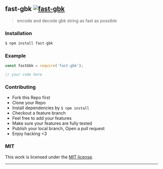 ## fast-gbk [![fast-gbk](https://img.shields.io/npm/v/fast-gbk.svg)](https://npmjs.org/fast-gbk)

> encode and decode gbk string as fast as possible

### Installation

```bash
$ npm install fast-gbk
```

### Example

```js
const fastGbk = require('fast-gbk');

// your code here

```

### Contributing
- Fork this Repo first
- Clone your Repo
- Install dependencies by `$ npm install`
- Checkout a feature branch
- Feel free to add your features
- Make sure your features are fully tested
- Publish your local branch, Open a pull request
- Enjoy hacking <3

### MIT

This work is licensed under the [MIT license](./LICENSE).

---